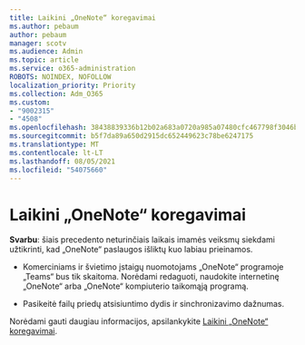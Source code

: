 ```yaml
---
title: Laikini „OneNote“ koregavimai
ms.author: pebaum
author: pebaum
manager: scotv
ms.audience: Admin
ms.topic: article
ms.service: o365-administration
ROBOTS: NOINDEX, NOFOLLOW
localization_priority: Priority
ms.collection: Adm_O365
ms.custom:
- "9002315"
- "4508"
ms.openlocfilehash: 38438839336b12b02a683a0720a985a07480cfc467798f3046b809b0144460b1
ms.sourcegitcommit: b5f7da89a650d2915dc652449623c78be6247175
ms.translationtype: MT
ms.contentlocale: lt-LT
ms.lasthandoff: 08/05/2021
ms.locfileid: "54075660"
---
```

# <a name="onenote-temporary-adjustments"></a>Laikini „OneNote“ koregavimai

**Svarbu**: šiais precedento neturinčiais laikais imamės veiksmų siekdami užtikrinti, kad „OneNote“ paslaugos išliktų kuo labiau prieinamos.

- Komerciniams ir švietimo įstaigų nuomotojams „OneNote“ programoje „Teams“ bus tik skaitoma. Norėdami redaguoti, naudokite internetinę „OneNote“ arba „OneNote“ kompiuterio taikomąją programą.

- Pasikeitė failų priedų atsisiuntimo dydis ir sinchronizavimo dažnumas.

Norėdami gauti daugiau informacijos, apsilankykite [Laikini „OneNote“ koregavimai](https://techcommunity.microsoft.com/t5/onenote-service-updates/awareness-of-temporary-adjustments-in-microsoft-onenote/m-p/1248100).
